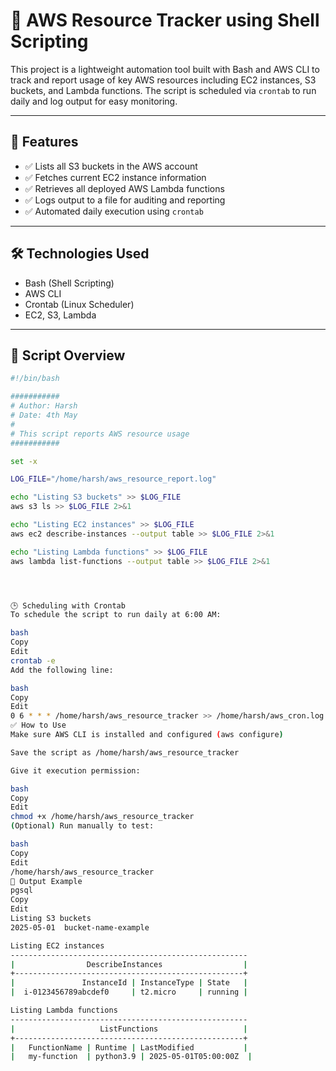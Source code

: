 # 🚀 AWS Resource Tracker using Shell Scripting

This project is a lightweight automation tool built with Bash and AWS CLI to track and report usage of key AWS resources including EC2 instances, S3 buckets, and Lambda functions. The script is scheduled via `crontab` to run daily and log output for easy monitoring.

---

## 📌 Features

- ✅ Lists all S3 buckets in the AWS account  
- ✅ Fetches current EC2 instance information  
- ✅ Retrieves all deployed AWS Lambda functions  
- ✅ Logs output to a file for auditing and reporting  
- ✅ Automated daily execution using `crontab`  

---

## 🛠️ Technologies Used

- Bash (Shell Scripting)  
- AWS CLI  
- Crontab (Linux Scheduler)  
- EC2, S3, Lambda  

---

## 📂 Script Overview

```bash
#!/bin/bash

###########
# Author: Harsh
# Date: 4th May
#
# This script reports AWS resource usage
###########

set -x

LOG_FILE="/home/harsh/aws_resource_report.log"

echo "Listing S3 buckets" >> $LOG_FILE
aws s3 ls >> $LOG_FILE 2>&1

echo "Listing EC2 instances" >> $LOG_FILE
aws ec2 describe-instances --output table >> $LOG_FILE 2>&1

echo "Listing Lambda functions" >> $LOG_FILE
aws lambda list-functions --output table >> $LOG_FILE 2>&1




🕒 Scheduling with Crontab
To schedule the script to run daily at 6:00 AM:

bash
Copy
Edit
crontab -e
Add the following line:

bash
Copy
Edit
0 6 * * * /home/harsh/aws_resource_tracker >> /home/harsh/aws_cron.log 2>&1
✅ How to Use
Make sure AWS CLI is installed and configured (aws configure)

Save the script as /home/harsh/aws_resource_tracker

Give it execution permission:

bash
Copy
Edit
chmod +x /home/harsh/aws_resource_tracker
(Optional) Run manually to test:

bash
Copy
Edit
/home/harsh/aws_resource_tracker
📌 Output Example
pgsql
Copy
Edit
Listing S3 buckets
2025-05-01  bucket-name-example

Listing EC2 instances
-----------------------------------------------------
|                DescribeInstances                  |
+---------------------------------------------------+
|               InstanceId | InstanceType | State   |
|  i-0123456789abcdef0     | t2.micro     | running |

Listing Lambda functions
-----------------------------------------------------
|                   ListFunctions                   |
+---------------------------------------------------+
|   FunctionName | Runtime | LastModified           |
|   my-function  | python3.9 | 2025-05-01T05:00:00Z  |

